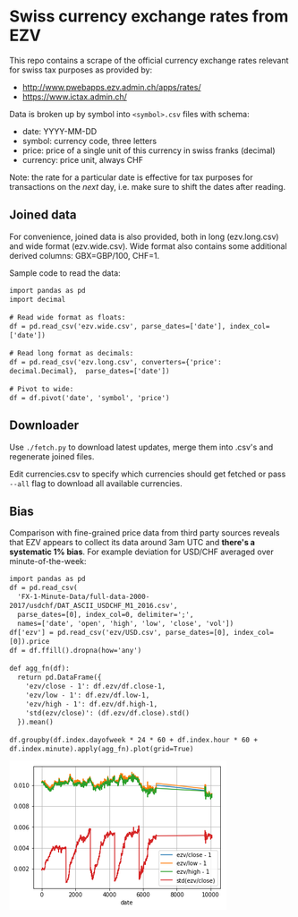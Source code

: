# Swiss currency exchange rates from EZV

This repo contains a scrape of the official currency exchange rates relevant
for swiss tax purposes as provided by:
  * http://www.pwebapps.ezv.admin.ch/apps/rates/
  * https://www.ictax.admin.ch/

Data is broken up by symbol into `<symbol>.csv` files with schema:
  * date: YYYY-MM-DD
  * symbol: currency code, three letters
  * price: price of a single unit of this currency in swiss franks (decimal)
  * currency: price unit, always CHF

Note: the rate for a particular date is effective for tax purposes for transactions on
the *next* day, i.e. make sure to shift the dates after reading.

## Joined data

For convenience, joined data is also provided, both in long (ezv.long.csv) and
wide format (ezv.wide.csv). Wide format also contains some additional derived
columns: GBX=GBP/100, CHF=1.

Sample code to read the data:

```
import pandas as pd
import decimal

# Read wide format as floats:
df = pd.read_csv('ezv.wide.csv', parse_dates=['date'], index_col=['date'])

# Read long format as decimals:
df = pd.read_csv('ezv.long.csv', converters={'price': decimal.Decimal},  parse_dates=['date'])

# Pivot to wide:
df = df.pivot('date', 'symbol', 'price')
```

## Downloader

Use `./fetch.py` to download latest updates, merge them into .csv's and
regenerate joined files.

Edit currencies.csv to specify which currencies should get fetched or
pass `--all` flag to download all available currencies.


## Bias

Comparison with fine-grained price data from third party sources
reveals that EZV appears to collect its data around 3am UTC and
**there's a systematic 1% bias**. For example deviation for USD/CHF
averaged over minute-of-the-week:

```
import pandas as pd
df = pd.read_csv(
  'FX-1-Minute-Data/full-data-2000-2017/usdchf/DAT_ASCII_USDCHF_M1_2016.csv',
  parse_dates=[0], index_col=0, delimiter=';',
  names=['date', 'open', 'high', 'low', 'close', 'vol'])
df['ezv'] = pd.read_csv('ezv/USD.csv', parse_dates=[0], index_col=[0]).price
df = df.ffill().dropna(how='any')

def agg_fn(df):
  return pd.DataFrame({
    'ezv/close - 1': df.ezv/df.close-1,
    'ezv/low - 1': df.ezv/df.low-1,
    'ezv/high - 1': df.ezv/df.high-1,
    'std(ezv/close)': (df.ezv/df.close).std()
  }).mean()

df.groupby(df.index.dayofweek * 24 * 60 + df.index.hour * 60 + df.index.minute).apply(agg_fn).plot(grid=True)
```

![alt text](README.bias.png)

